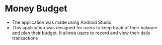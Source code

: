 # Money Budget
- The application was made using Android Studio
- This application was designed for users to keep track of their balance and plan their budget. It allows users to record and view their daily transactions
